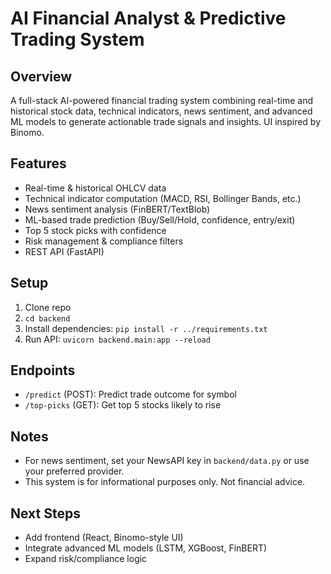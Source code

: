 # AI Financial Analyst & Predictive Trading System

## Overview
A full-stack AI-powered financial trading system combining real-time and historical stock data, technical indicators, news sentiment, and advanced ML models to generate actionable trade signals and insights. UI inspired by Binomo.

## Features
- Real-time & historical OHLCV data
- Technical indicator computation (MACD, RSI, Bollinger Bands, etc.)
- News sentiment analysis (FinBERT/TextBlob)
- ML-based trade prediction (Buy/Sell/Hold, confidence, entry/exit)
- Top 5 stock picks with confidence
- Risk management & compliance filters
- REST API (FastAPI)

## Setup
1. Clone repo
2. `cd backend`
3. Install dependencies: `pip install -r ../requirements.txt`
4. Run API: `uvicorn backend.main:app --reload`

## Endpoints
- `/predict` (POST): Predict trade outcome for symbol
- `/top-picks` (GET): Get top 5 stocks likely to rise

## Notes
- For news sentiment, set your NewsAPI key in `backend/data.py` or use your preferred provider.
- This system is for informational purposes only. Not financial advice.

## Next Steps
- Add frontend (React, Binomo-style UI)
- Integrate advanced ML models (LSTM, XGBoost, FinBERT)
- Expand risk/compliance logic
